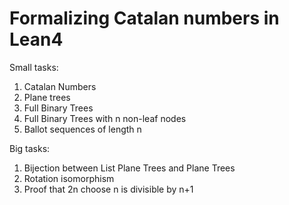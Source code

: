 # Formalizing Catalan numbers in Lean4

Small tasks:
1. Catalan Numbers
2. Plane trees
3. Full Binary Trees
4. Full Binary Trees with n non-leaf nodes
5. Ballot sequences of length n

Big tasks:
1. Bijection between List Plane Trees and Plane Trees
2. Rotation isomorphism
3. Proof that 2n choose n is divisible by n+1
